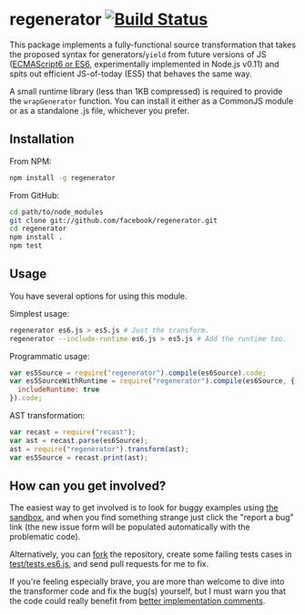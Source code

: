 regenerator [![Build Status](https://travis-ci.org/facebook/regenerator.png?branch=master)](https://travis-ci.org/facebook/regenerator)
===

This package implements a fully-functional source transformation that
takes the proposed syntax for generators/`yield` from future versions of
JS ([ECMAScript6 or ES6](http://wiki.ecmascript.org/doku.php?id=harmony:specification_drafts), experimentally implemented in Node.js v0.11) and
spits out efficient JS-of-today (ES5) that behaves the same way.

A small runtime library (less than 1KB compressed) is required to provide the
`wrapGenerator` function. You can install it either as a CommonJS module
or as a standalone .js file, whichever you prefer.

Installation
---

From NPM:
```sh
npm install -g regenerator
```

From GitHub:
```sh
cd path/to/node_modules
git clone git://github.com/facebook/regenerator.git
cd regenerator
npm install .
npm test
```

Usage
---

You have several options for using this module.

Simplest usage:
```sh
regenerator es6.js > es5.js # Just the transform.
regenerator --include-runtime es6.js > es5.js # Add the runtime too.
```

Programmatic usage:
```js
var es5Source = require("regenerator").compile(es6Source).code;
var es5SourceWithRuntime = require("regenerator").compile(es6Source, {
  includeRuntime: true
}).code;
```

AST transformation:
```js
var recast = require("recast");
var ast = recast.parse(es6Source);
ast = require("regenerator").transform(ast);
var es5Source = recast.print(ast);
```

How can you get involved?
---

The easiest way to get involved is to look for buggy examples using [the
sandbox](http://facebook.github.io/regenerator/), and when you find
something strange just click the "report a bug" link (the new issue form
will be populated automatically with the problematic code).

Alternatively, you can
[fork](https://github.com/facebook/regenerator/fork) the repository,
create some failing tests cases in [test/tests.es6.js](test/tests.es6.js),
and send pull requests for me to fix.

If you're feeling especially brave, you are more than welcome to dive into
the transformer code and fix the bug(s) yourself, but I must warn you that
the code could really benefit from [better implementation
comments](https://github.com/facebook/regenerator/issues/7).
